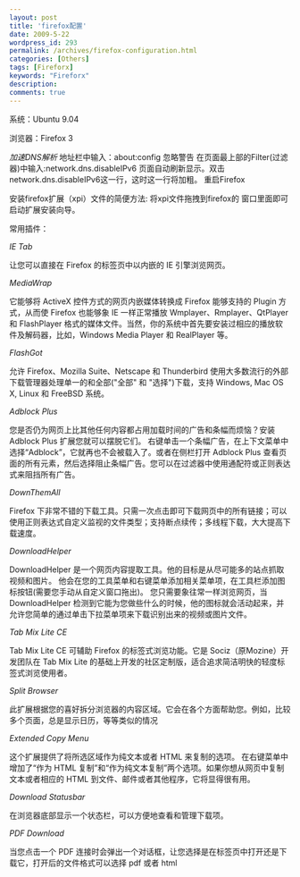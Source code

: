 ```yaml
---
layout: post
title: 'firefox配置'
date: 2009-5-22
wordpress_id: 293
permalink: /archives/firefox-configuration.html
categories: [Others]
tags: [Fireforx]
keywords: "Fireforx"
description: 
comments: true
---
```

系统：Ubuntu 9.04

浏览器：Firefox 3

*加速DNS解析*
地址栏中输入：about:config
忽略警告
在页面最上部的Filter(过滤器)中输入:network.dns.disableIPv6
页面自动刷新显示。双击network.dns.disableIPv6这一行，这时这一行将加粗。
重启Firefox

安装firefox扩展（xpi）文件的简便方法:
将xpi文件拖拽到firefox的 窗口里面即可启动扩展安装向导。

常用插件：

*IE Tab*

让您可以直接在 Firefox 的标签页中以内嵌的 IE 引擎浏览网页。

*MediaWrap*

它能够将 ActiveX 控件方式的网页内嵌媒体转换成 Firefox 能够支持的 Plugin 方式，从而使 Firefox 也能够象 IE 一样正常播放 Wmplayer、Rmplayer、QtPlayer 和 FlashPlayer 格式的媒体文件。当然，你的系统中首先要安装过相应的播放软件及解码器，比如，Windows Media Player 和 RealPlayer 等。

*FlashGot*

允许 Firefox、Mozilla Suite、Netscape 和 Thunderbird 使用大多数流行的外部下载管理器处理单一的和全部("全部" 和 "选择")下载，支持 Windows, Mac OS X, Linux 和 FreeBSD 系统。

*Adblock Plus*

您是否仍为网页上比其他任何内容都占用加载时间的广告和条幅而烦恼？安装 Adblock Plus 扩展您就可以摆脱它们。
右键单击一个条幅广告，在上下文菜单中选择“Adblock”，它就再也不会被载入了。或者在侧栏打开 Adblock Plus 查看页面的所有元素，然后选择阻止条幅广告。您可以在过滤器中使用通配符或正则表达式来阻挡所有广告。

*DownThemAll*

Firefox 下非常不错的下载工具。只需一次点击即可下载网页中的所有链接；可以使用正则表达式自定义监视的文件类型；支持断点续传；多线程下载，大大提高下载速度。

*DownloadHelper*

DownloadHelper 是一个网页内容提取工具。他的目标是从尽可能多的站点抓取视频和图片。
他会在您的工具菜单和右键菜单添加相关菜单项，在工具栏添加图标按钮(需要您手动从自定义窗口拖出)。
您只需要象往常一样浏览网页，当 DownloadHelper 检测到它能为您做些什么的时候，他的图标就会活动起来，并允许您简单的通过单击下拉菜单项来下载识别出来的视频或图片文件。

*Tab Mix Lite CE*

Tab Mix Lite CE 可辅助 Firefox 的标签式浏览功能。它是 Sociz（原Mozine）开发团队在 Tab Mix Lite 的基础上开发的社区定制版，适合追求简洁明快的轻度标签式浏览使用者。

*Split Browser*

此扩展根据您的喜好拆分浏览器的内容区域。它会在各个方面帮助您。例如，比较多个页面，总是显示日历，等等类似的情况

*Extended Copy Menu*

这个扩展提供了将所选区域作为纯文本或者 HTML 来复制的选项。
在右键菜单中增加了“作为 HTML 复制”和“作为纯文本复制”两个选项。如果你想从网页中复制文本或者相应的 HTML 到文件、邮件或者其他程序，它将显得很有用。

*Download Statusbar*

在浏览器底部显示一个状态栏，可以方便地查看和管理下载项。

*PDF Download*

当您点击一个 PDF 连接时会弹出一个对话框，让您选择是在标签页中打开还是下载它，打开后的文件格式可以选择 pdf 或者 html
